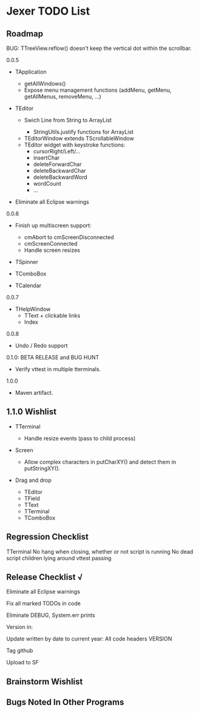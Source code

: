 Jexer TODO List
===============


Roadmap
-------

BUG: TTreeView.reflow() doesn't keep the vertical dot within the
     scrollbar.

0.0.5

- TApplication
  - getAllWindows()
  - Expose menu management functions (addMenu, getMenu, getAllMenus,
    removeMenu, ...)

- TEditor

  - Swich Line from String to ArrayList<Cell>
    - StringUtils.justify functions for ArrayList<Cell>
  - TEditorWindow extends TScrollableWindow
  - TEditor widget with keystroke functions:
    - cursorRight/Left/...
    - insertChar
    - deleteForwardChar
    - deleteBackwardChar
    - deleteBackwardWord
    - wordCount
    - ...

- Eliminate all Eclipse warnings

0.0.6

- Finish up multiscreen support:
  - cmAbort to cmScreenDisconnected
  - cmScreenConnected
  - Handle screen resizes

- TSpinner
- TComboBox
- TCalendar

0.0.7

- THelpWindow
  - TText + clickable links
  - Index

0.0.8

- Undo / Redo support

0.1.0: BETA RELEASE and BUG HUNT

- Verify vttest in multiple tterminals.

1.0.0

- Maven artifact.


1.1.0 Wishlist
--------------

- TTerminal
  - Handle resize events (pass to child process)

- Screen
  - Allow complex characters in putCharXY() and detect them in putStringXY().

- Drag and drop
  - TEditor
  - TField
  - TText
  - TTerminal
  - TComboBox



Regression Checklist
--------------------

  TTerminal
    No hang when closing, whether or not script is running
    No dead script children lying around
    vttest passing



Release Checklist √
-------------------

Eliminate all Eclipse warnings

Fix all marked TODOs in code

Eliminate DEBUG, System.err prints

Version in:

Update written by date to current year:
    All code headers
    VERSION

Tag github

Upload to SF



Brainstorm Wishlist
-------------------



Bugs Noted In Other Programs
----------------------------
